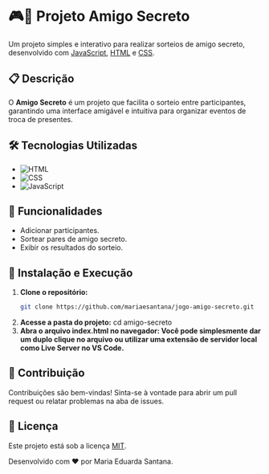 # 🎮🎉 Projeto Amigo Secreto

Um projeto simples e interativo para realizar sorteios de amigo secreto, desenvolvido com [JavaScript](https://developer.mozilla.org/pt-BR/docs/Web/JavaScript), [HTML](https://developer.mozilla.org/pt-BR/docs/Web/HTML) e [CSS](https://developer.mozilla.org/pt-BR/docs/Web/CSS).

## 📋 Descrição

O **Amigo Secreto** é um projeto que facilita o sorteio entre participantes, garantindo uma interface amigável e intuitiva para organizar eventos de troca de presentes.

## 🛠️ Tecnologias Utilizadas

- ![HTML](https://img.shields.io/badge/HTML5-E34F26?style=for-the-badge&logo=html5&logoColor=white)
- ![CSS](https://img.shields.io/badge/CSS3-1572B6?style=for-the-badge&logo=css3&logoColor=white) 
- ![JavaScript](https://img.shields.io/badge/JavaScript-F7DF1E?style=for-the-badge&logo=javascript&logoColor=black)
  
## 🚀 Funcionalidades

- Adicionar participantes.
- Sortear pares de amigo secreto.
- Exibir os resultados do sorteio.

## 🔧 Instalação e Execução

1. **Clone o repositório:**
   ```bash
   git clone https://github.com/mariaesantana/jogo-amigo-secreto.git
2. **Acesse a pasta do projeto:**
   cd amigo-secreto
3. **Abra o arquivo index.html no navegador: Você pode simplesmente dar um duplo clique no arquivo ou utilizar uma extensão de servidor local como Live Server no VS Code.**

## 🤝 Contribuição
Contribuições são bem-vindas! Sinta-se à vontade para abrir um pull request ou relatar problemas na aba de issues.

## 📜 Licença
Este projeto está sob a licença [MIT](https://choosealicense.com/licenses/mit/).

Desenvolvido com ❤️ por Maria Eduarda Santana.
